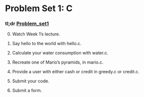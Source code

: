 # Problem Set 1: C
### tl;dr [Problem_set1](http://docs.cs50.net/2017/x/psets/1/pset1.html)

0. Watch Week 1’s lecture.

1. Say hello to the world with hello.c.

2. Calculate your water consumption with water.c.

3. Recreate one of Mario’s pyramids, in mario.c.

4. Provide a user with either cash or credit in greedy.c or credit.c.

5. Submit your code.

6. Submit a form.

